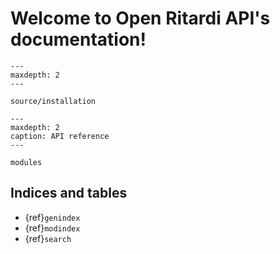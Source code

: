 # Welcome to Open Ritardi API's documentation!

```{toctree}
---
maxdepth: 2
---

source/installation
```

```{toctree}
---
maxdepth: 2
caption: API reference
---

modules
```

## Indices and tables

* {ref}`genindex`
* {ref}`modindex`
* {ref}`search`
